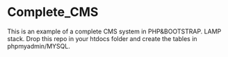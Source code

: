 # Complete_CMS
This is an example of a complete CMS system in PHP&BOOTSTRAP.
LAMP stack. 
Drop this repo in your htdocs folder and create the tables in phpmyadmin/MYSQL.
